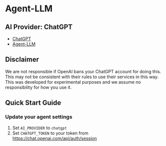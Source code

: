 # Agent-LLM

## AI Provider: ChatGPT

- [ChatGPT](https://chat.openai.com/)
- [Agent-LLM](https://github.com/Josh-XT/Agent-LLM)

## Disclaimer

We are not responsible if OpenAI bans your ChatGPT account for doing this. This may not be consistent with their rules to use their services in this way. This was developed for experimental purposes and we assume no responsibility for how you use it.

## Quick Start Guide

### Update your agent settings

1. Set `AI_PROVIDER` to `chatgpt`
2. Set `CHATGPT_TOKEN` to your token from https://chat.openai.com/api/auth/session